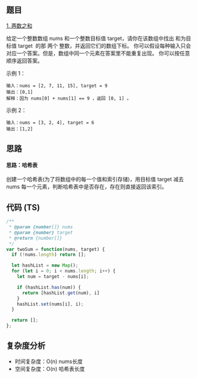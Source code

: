 ## 题目
[1. 两数之和](https://leetcode-cn.com/problems/two-sum/)

给定一个整数数组 nums 和一个整数目标值 target，请你在该数组中找出 和为目标值 target  的那 两个 整数，并返回它们的数组下标。
你可以假设每种输入只会对应一个答案。但是，数组中同一个元素在答案里不能重复出现。
你可以按任意顺序返回答案。

示例 1：
```
输入：nums = [2, 7, 11, 15], target = 9
输出：[0,1]
解释：因为 nums[0] + nums[1] == 9 ，返回 [0, 1] 。
```

示例 2：
```
输入：nums = [3, 2, 4], target = 6
输出：[1,2]
```

## 思路

#### 思路：哈希表

创建一个哈希表(为了将数组中的每一个值和索引存储)，用目标值 target 减去 nums 每一个元素，判断哈希表中是否存在，存在则直接返回该索引。

## 代码 (TS)

```JavaScript
/**
 * @param {number[]} nums
 * @param {number} target
 * @return {number[]}
 */
var twoSum = function(nums, target) {
  if (!nums.length) return [];

  let hashList = new Map();
  for (let i = 0; i < nums.length; i++) {
    let num = target - nums[i];

    if (hashList.has(num)) {
      return [hashList.get(num), i]
    }
    hashList.set(nums[i], i);
  }

  return [];
};
```

## 复杂度分析

* 时间复杂度：O(n) nums长度
* 空间复杂度：O(n) 哈希表长度